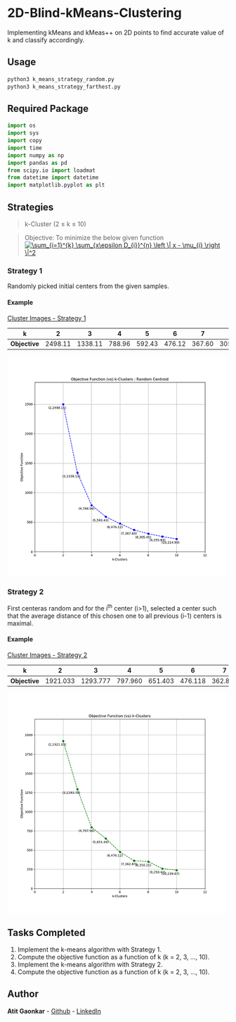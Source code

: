 # 2D-Blind-kMeans-Clustering

Implementing kMeans and kMeas++ on 2D points to find accurate value of k and classify accordingly.

## Usage

```python
python3 k_means_strategy_random.py
python3 k_means_strategy_farthest.py
```
## Required Package
```python
import os
import sys
import copy
import time
import numpy as np
import pandas as pd
from scipy.io import loadmat
from datetime import datetime
import matplotlib.pyplot as plt
```

## Strategies

> k-Cluster (2 ≤ k ≤ 10)  

> Objective:  To minimize the below given function
<a href="https://www.codecogs.com/eqnedit.php?latex=\sum_{i=1}^{k}&space;\sum_{x\epsilon&space;D_{i}}^{n}&space;\left&space;\|&space;x&space;-&space;\mu_{i}&space;\right&space;\|^2" target="_blank"><img src="https://latex.codecogs.com/gif.latex?\sum_{i=1}^{k}&space;\sum_{x\epsilon&space;D_{i}}^{n}&space;\left&space;\|&space;x&space;-&space;\mu_{i}&space;\right&space;\|^2" title="\sum_{i=1}^{k} \sum_{x\epsilon D_{i}}^{n} \left \| x - \mu_{i} \right \|^2" /></a>


 

### Strategy 1
Randomly picked initial centers from the given samples.

#### Example

[Cluster Images - Strategy 1](https://github.com/asgaonkar/2D-Blind-kMeans-Clustering/tree/master/Images/Random)

k | 2 | 3 | 4 | 5 | 6 | 7 | 8 | 9 | 10 | 
------------ | ------------ | ------------- | ------------ | ------------- |------------ | ------------- |------------ | ------------- |------------ |
**Objective** | 2498.11 | 1338.11 | 788.96 | 592.43 | 476.12 | 367.60 | 305.45 | 255.83 | 214.99 |

![Objective Function vs k-Cluster](https://raw.githubusercontent.com/asgaonkar/2D-Blind-kMeans-Clustering/master/Images/Objective%20Function%20(vs)%20k-Clusters%20-%20Random%20Centroid_Github.png)



### Strategy 2
First centeras random and for the i<sup>th</sup> center (i>1), selected a center such that the average distance of this chosen one to all previous (i-1) centers is maximal.

#### Example

[Cluster Images - Strategy 2](https://github.com/asgaonkar/2D-Blind-kMeans-Clustering/tree/master/Images/Farthest)

k | 2 | 3 | 4 | 5 | 6 | 7 | 8 | 9 | 10 | 
------------ | ------------ | ------------- | ------------ | ------------- |------------ | ------------- |------------ | ------------- |------------ |
**Objective** | 1921.033 | 1293.777 | 797.960 | 651.403 | 476.118 | 362.866 | 350.209 | 258.431 | 239.065 |


![Objective Function vs k-Cluster](https://raw.githubusercontent.com/asgaonkar/2D-Blind-kMeans-Clustering/master/Images/Objective%20Function%20(vs)%20k-Clusters%20-%20Farthest%20Centroid_Github.png)

## Tasks Completed
1.    Implement the k-means algorithm with Strategy 1.
2.    Compute the objective function as a function of k (k = 2, 3, …, 10).
3.    Implement the k-means algorithm with Strategy 2.
4.    Compute the objective function as a function of k (k = 2, 3, …, 10).

## Author

**Atit Gaonkar** - [Github](https://github.com/asgaonkar) - [LinkedIn](https://www.linkedin.com/in/atit-gaonkar/)
